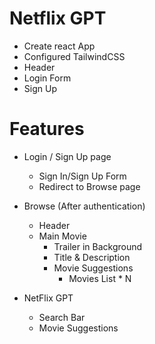 # Netflix GPT

- Create react App
- Configured TailwindCSS
- Header
- Login Form
- Sign Up

# Features
- Login / Sign Up page
    - Sign In/Sign Up Form
    - Redirect to Browse page
- Browse (After authentication)
     - Header
     - Main Movie
        - Trailer in Background
        - Title & Description
        - Movie Suggestions
            - Movies List * N

- NetFlix GPT
    - Search Bar
    - Movie Suggestions            
